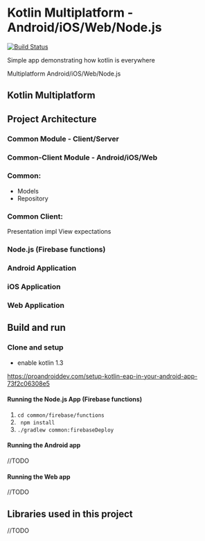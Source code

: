 # Kotlin Multiplatform - Android/iOS/Web/Node.js

[![Build Status](https://travis-ci.org/RubyLichtenstein/Kotlin-multiplatform-firebase.svg?branch=master)](https://travis-ci.org/RubyLichtenstein/Kotlin-multiplatform-firebase)

Simple app demonstrating how kotlin is everywhere 

Multiplatform Android/iOS/Web/Node.js

## Kotlin Multiplatform

## Project Architecture

### Common Module - Client/Server 
### Common-Client Module - Android/iOS/Web

### Common: 
- Models 
- Repository 

### Common Client: 
Presentation impl 
View expectations 

### Node.js (Firebase functions) 

### Android Application 

### iOS Application 

### Web Application 

## Build and run 

### Clone and setup 

 - enable kotlin 1.3

https://proandroiddev.com/setup-kotlin-eap-in-your-android-app-73f2c06308e5

#### Running the Node.js App (Firebase functions)

1. `cd common/firebase/functions`
2. ` npm install`
3. `./gradlew common:firebaseDeploy`

#### Running the Android app 
//TODO

#### Running the Web app 
//TODO

## Libraries used in this project
//TODO 
